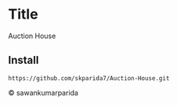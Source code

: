 # Title

Auction House

## Install

```
https://github.com/skparida7/Auction-House.git
```

© sawankumarparida
